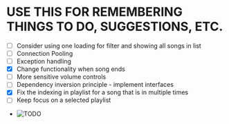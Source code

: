 # USE THIS FOR REMEMBERING THINGS TO DO, SUGGESTIONS, ETC.

- [ ] Consider using one loading for filter and showing all songs in list 
- [ ] Connection Pooling
- [ ] Exception handling
- [X] Change functionality when song ends
- [ ] More sensitive volume controls
- [ ] Dependency inversion principle - implement interfaces
- [x] Fix the indexing in playlist for a song that is in multiple times
- [ ] Keep focus on a selected playlist
- ![TODO](https://preview.redd.it/mnr1owzlxt4a1.jpg?width=960&crop=smart&auto=webp&s=0dc59fabb8790a74cf3939e6f803bca1c56be64e)